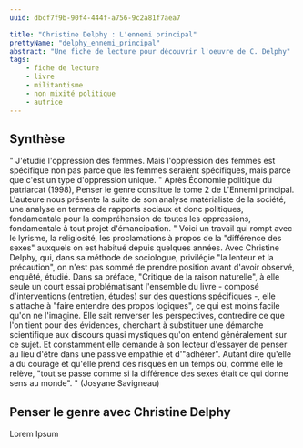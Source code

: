 ```yaml
---
uuid: dbcf7f9b-90f4-444f-a756-9c2a81f7aea7

title: "Christine Delphy : L'ennemi principal"
prettyName: "delphy_ennemi_principal"
abstract: "Une fiche de lecture pour découvrir l'oeuvre de C. Delphy"
tags: 
    - fiche de lecture
    - livre
    - militantisme
    - non mixité politique
    - autrice
---
```


## Synthèse

" J'étudie l'oppression des femmes. Mais l'oppression des femmes est spécifique non pas parce que les femmes seraient spécifiques, mais parce que c'est un type d'oppression unique. " Après Économie politique du patriarcat (1998), Penser le genre constitue le tome 2 de L'Ennemi principal. L'auteure nous présente la suite de son analyse matérialiste de la société, une analyse en termes de rapports sociaux et donc politiques, fondamentale pour la compréhension de toutes les oppressions, fondamentale à tout projet d'émancipation. " Voici un travail qui rompt avec le lyrisme, la religiosité, les proclamations à propos de la "différence des sexes" auxquels on est habitué depuis quelques années. Avec Christine Delphy, qui, dans sa méthode de sociologue, privilégie "la lenteur et la précaution", on n'est pas sommé de prendre position avant d'avoir observé, enquêté, étudié. Dans sa préface, "Critique de la raison naturelle", à elle seule un court essai problématisant l'ensemble du livre - composé d'interventions (entretien, études) sur des questions spécifiques -, elle s'attache à "faire entendre des propos logiques", ce qui est moins facile qu'on ne l'imagine. Elle sait renverser les perspectives, contredire ce que l'on tient pour des évidences, cherchant à substituer une démarche scientifique aux discours quasi mystiques qu'on entend généralement sur ce sujet. Et constamment elle demande à son lecteur d'essayer de penser au lieu d'être dans une passive empathie et d'"adhérer". Autant dire qu'elle a du courage et qu'elle prend des risques en un temps où, comme elle le relève, "tout se passe comme si la différence des sexes était ce qui donne sens au monde". " (Josyane Savigneau)

## Penser le genre avec Christine Delphy

Lorem Ipsum